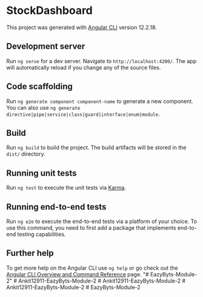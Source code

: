 # StockDashboard

This project was generated with [Angular CLI](https://github.com/angular/angular-cli) version 12.2.18.

## Development server

Run `ng serve` for a dev server. Navigate to `http://localhost:4200/`. The app will automatically reload if you change any of the source files.

## Code scaffolding

Run `ng generate component component-name` to generate a new component. You can also use `ng generate directive|pipe|service|class|guard|interface|enum|module`.

## Build

Run `ng build` to build the project. The build artifacts will be stored in the `dist/` directory.

## Running unit tests

Run `ng test` to execute the unit tests via [Karma](https://karma-runner.github.io).

## Running end-to-end tests

Run `ng e2e` to execute the end-to-end tests via a platform of your choice. To use this command, you need to first add a package that implements end-to-end testing capabilities.

## Further help

To get more help on the Angular CLI use `ng help` or go check out the [Angular CLI Overview and Command Reference](https://angular.io/cli) page.
"# EazyByts-Module-2" 
#   A n k i t 1 2 9 1 1 - E a z y B y t s - M o d u l e - 2  
 #   A n k i t 1 2 9 1 1 - E a z y B y t s - M o d u l e - 2  
 #   A n k i t 1 2 9 1 1 - E a z y B y t s - M o d u l e - 2  
 #   E a z y B y t s - M o d u l e - 2  
 